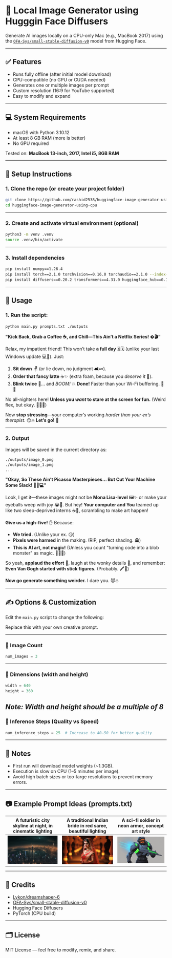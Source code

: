 # 🔮 Local Image Generator using Hugggin Face Diffusers

Generate AI images locally on a CPU-only Mac (e.g., MacBook 2017) using the [`OFA-Sys/small-stable-diffusion-v0`](https://huggingface.co/OFA-Sys/small-stable-diffusion-v0) model from Hugging Face.

---

## ✅ Features

- Runs fully offline (after initial model download)
- CPU-compatible (no GPU or CUDA needed)
- Generates one or multiple images per prompt
- Custom resolution (16:9 for YouTube supported)
- Easy to modify and expand

---

## 💻 System Requirements

- macOS with Python 3.10.12
- At least 8 GB RAM (more is better)
- No GPU required

Tested on: **MacBook 13-inch, 2017, Intel i5, 8GB RAM**

---

## 🧪 Setup Instructions

### 1. Clone the repo (or create your project folder)
```bash
git clone https://github.com/rashid2538/huggingface-image-generator-using-cpu
cd huggingface-image-generator-using-cpu
```

---

### 2. Create and activate virtual environment (optional)

```bash
python3 -m venv .venv
source .venv/bin/activate
```

---

### 3. Install dependencies

```bash
pip install numpy==1.26.4
pip install torch==2.1.0 torchvision==0.16.0 torchaudio==2.1.0 --index-url https://download.pytorch.org/whl/cpu
pip install diffusers==0.20.2 transformers==4.31.0 huggingface_hub==0.17.3 accelerate==0.21.0 safetensors
```

---

## 🚀 Usage

### 1. Run the script:

```bash
python main.py prompts.txt ./outputs
```

**"Kick Back, Grab a Coffee ☕, and Chill—This Ain’t a Netflix Series! �🎬"**  

Relax, my impatient friend! This won’t take **a full day** ⏳🗓️ (unlike your last Windows update 💻😤). Just:  

1. **Sit down** 🪑 (or lie down, no judgment 🛋️💤).  
2. **Order that fancy latte** ☕✨ (extra foam, because you *deserve it* 💅).  
3. **Blink twice** 👀… and *BOOM!* 💥 **Done!** Faster than your Wi-Fi buffering. 📶🐢  

No all-nighters here! **Unless you *want* to stare at the screen for fun.** (Weird flex, but okay. 🤷‍♂️😂)

Now **stop stressing**—your computer’s working *harder than your ex’s therapist*. 😏🔥 **Let’s go!** 🚀

---

### 2. Output

Images will be saved in the current directory as:

```
./outputs/image_0.png
./outputs/image_1.png
...
```

**"Okay, So These Ain’t Picasso Masterpieces… But Cut Your Machine Some Slack! 🎨🤖💻"**  

Look, I get it—these images might not be **Mona Lisa-level** 🖼️✨ or make your eyeballs weep with joy 😭🎨. But hey! **Your computer and You** teamed up like two sleep-deprived interns ☕👾, scrambling to make art happen!

**Give us a high-five!** ✋ Because:  
- **We tried.** (Unlike your ex. 😏)
- **Pixels were harmed** in the making. (RIP, perfect shading. 🪦)
- **This is AI art, not magic!** (Unless you count "turning code into a blob monster" as magic. 🧙‍♂️👾)

So yeah, **applaud the effort** 👏, laugh at the wonky details 🤪, and remember: **Even Van Gogh started with stick figures.** (Probably. 🖍️🌻)

**Now go generate something weirder.** I dare you. 😈🔥

---

## ✍️ Options & Customization

Edit the `main.py` script to change the following:

Replace this with your own creative prompt.

---

### 🔹 Image Count

```python
num_images = 3
```

---

### 🔹 Dimensions (width and height)

```python
width = 640
height = 360
```

*Note: Width and height should be a multiple of 8*
---

### 🔹 Inference Steps (Quality vs Speed)

```python
num_inference_steps = 25  # Increase to 40–50 for better quality
```

---

## 🧠 Notes

* First run will download model weights (\~1.3GB).
* Execution is slow on CPU (1–5 minutes per image).
* Avoid high batch sizes or too-large resolutions to prevent memory errors.

---

## 📷 Example Prompt Ideas (prompts.txt)

| A futuristic city skyline at night, in cinematic lighting | A traditional Indian bride in red saree, beautiful lighting | A sci-fi soldier in neon armor, concept art style |
|---|---|---|
| ![A futuristic city skyline at night, in cinematic lighting](https://github.com/rashid2538/huggingface-image-generator-using-cpu/blob/main/outputs/image_0.png?raw=true) | ![A traditional Indian bride in red saree, beautiful lighting](https://github.com/rashid2538/huggingface-image-generator-using-cpu/blob/main/outputs/image_1.png?raw=true) | ![A sci-fi soldier in neon armor, concept art style](https://github.com/rashid2538/huggingface-image-generator-using-cpu/blob/main/outputs/image_2.png?raw=true) |

---

## 🧰 Credits

* [Lykon/dreamshaper-6](https://huggingface.co/Lykon/dreamshaper-6)
* [OFA-Sys/small-stable-diffusion-v0](https://huggingface.co/OFA-Sys/small-stable-diffusion-v0)
* Hugging Face Diffusers
* PyTorch (CPU build)

---

## 🗂 License

MIT License — feel free to modify, remix, and share.
